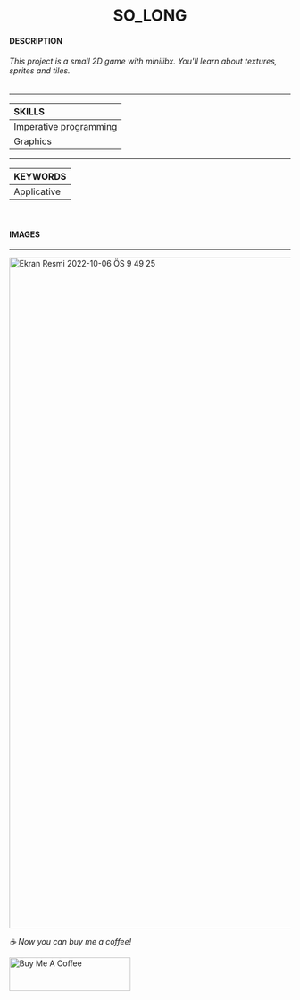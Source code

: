 <h1 align="center">
     SO_LONG
</h1>


#### DESCRIPTION
###### This project is a small 2D game with minilibx. You'll learn about textures, sprites and tiles.

-----------

| SKILLS |
| :--- |
| Imperative programming |
| Graphics |

-------------

| KEYWORDS |
| :--- |
| Applicative |

<br>

#### IMAGES

------------

<img width="1200" alt="Ekran Resmi 2022-10-06 ÖS 9 49 25" src="https://user-images.githubusercontent.com/73075252/194394691-7222e30f-e582-4d5b-a545-f45e9f1f1ebd.png">


 *☕️ Now you can buy me a coffee!*
 
<a href="https://www.buymeacoffee.com/yakupacs" target="_blank"><img src="https://cdn.buymeacoffee.com/buttons/v2/default-yellow.png" alt="Buy Me A Coffee" style="height: 60px !important;width: 217px !important;" ></a>
